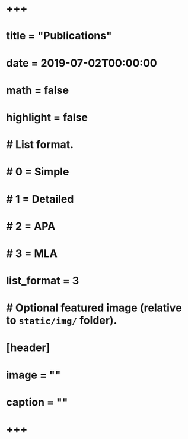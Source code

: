 # +++
# title = "Publications"
# date = 2019-07-02T00:00:00
# math = false
# highlight = false
# 
# # List format.
# #   0 = Simple
# #   1 = Detailed
# #   2 = APA
# #   3 = MLA
# list_format = 3
# 
# # Optional featured image (relative to `static/img/` folder).
# [header]
# image = ""
# caption = ""
# +++
# 

